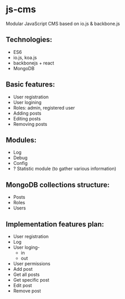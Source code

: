 # js-cms
Modular JavaScript CMS based on io.js &amp; backbone.js

## Technologies:
- ES6
- io.js, koa.js
- backbonejs + react
- MongoDB

## Basic features:
- User registration
- User logining
- Roles: admin, registered user
- Adding posts
- Editing posts
- Removing posts

## Modules:
- Log
- Debug
- Config
- ? Statistic module (to gather various information)
 
## MongoDB collections structure:
- Posts
- Roles
- Users

## Implementation features plan:
- User registration
- Log
- User loging-
  - in
  - out
- User permissions
- Add post
- Get all posts
- Get specific post
- Edit post
- Remove post
